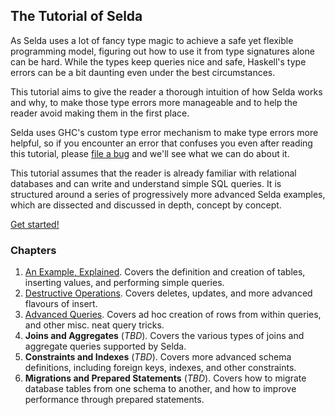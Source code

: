 <div class="pane" id="left">

## The Tutorial of Selda

As Selda uses a lot of fancy type magic to achieve a safe yet flexible
programming model, figuring out how to use it from type signatures alone
can be hard. While the types keep queries nice and safe, Haskell's type errors
can be a bit daunting even under the best circumstances.

This tutorial aims to give the reader a thorough intuition of how Selda works
and why, to make those type errors more manageable and to help the reader avoid
making them in the first place.

Selda uses GHC's custom type error mechanism to make type errors more helpful,
so if you encounter an error that confuses you even after reading this tutorial,
please [file a bug](https://github.com/valderman/selda/issues/new) and we'll see
what we can do about it.

This tutorial assumes that the reader is already familiar with
relational databases and can write and understand simple SQL queries.
It is structured around a series of progressively more advanced Selda examples,
which are dissected and discussed in depth, concept by concept.

<span class="biglink">
<a title="Squadala, we're off!" href="tutorial/ch1-example-explained">Get started!</a>
</span>

</div>

<div class="pane" id="right">

### Chapters

1. [An Example, Explained](tutorial/ch1-example-explained).
   Covers the definition and creation of tables, inserting values,
   and performing simple queries.
2. [Destructive Operations](tutorial/ch2-destructive-operations).
   Covers deletes, updates, and more advanced flavours of insert.
3. [Advanced Queries](tutorial/ch3-advanced-queries).
   Covers ad hoc creation of rows from within queries, and other misc.
   neat query tricks.
4. **Joins and Aggregates** (*TBD*).
   Covers the various types of joins and aggregate queries supported by Selda.
5. **Constraints and Indexes** (*TBD*).
   Covers more advanced schema definitions, including foreign keys, indexes,
   and other constraints.
6. **Migrations and Prepared Statements** (*TBD*).
   Covers how to migrate database tables from one schema to another, and how to improve
   performance through prepared statements.

</div>
